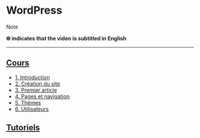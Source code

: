 # WordPress

> [!NOTE]
> **🌐 indicates that the video is subtitled in English**

---

## [Cours](https://www.youtube.com/playlist?list=PLrSOXFDHBtfGZREbxMZqI-tf-1NaFCW3A)

+ [1. Introduction](https://www.youtube.com/watch?v=0Z-_vxOuKdk)
+ [2. Création du site](https://www.youtube.com/watch?v=SVEy2lowH6o)
+ [3. Premier article](https://www.youtube.com/watch?v=sQ8z41KYxo8)
+ [4. Pages et navigation](https://www.youtube.com/watch?v=79T_GaKWl08)
+ [5. Thèmes](https://www.youtube.com/watch?v=QNh9cQb9Nww)
+ [6. Utilisateurs](https://www.youtube.com/watch?v=0EwgV9_5z3E)

## [Tutoriels](https://www.youtube.com/playlist?list=PLrSOXFDHBtfGmQHHN-36CiazjL6AJ3jna)
